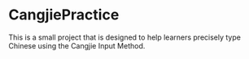 # CangjiePractice
This is a small project that is designed to help learners precisely type Chinese using the Cangjie Input Method.

